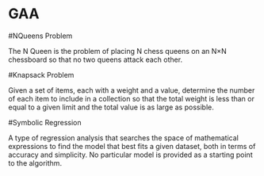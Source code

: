 # GAA

#NQueens Problem

The N Queen is the problem of placing N chess queens on an N×N chessboard so that no two queens attack each other. 

#Knapsack Problem

Given a set of items, each with a weight and a value, determine the number of each item to include in a collection so that the total weight is less than or equal to a given limit and the total value is as large as possible. 

#Symbolic Regression

A type of regression analysis that searches the space of mathematical expressions to find the model that best fits a given dataset, both in terms of accuracy and simplicity. No particular model is provided as a starting point to the algorithm.
